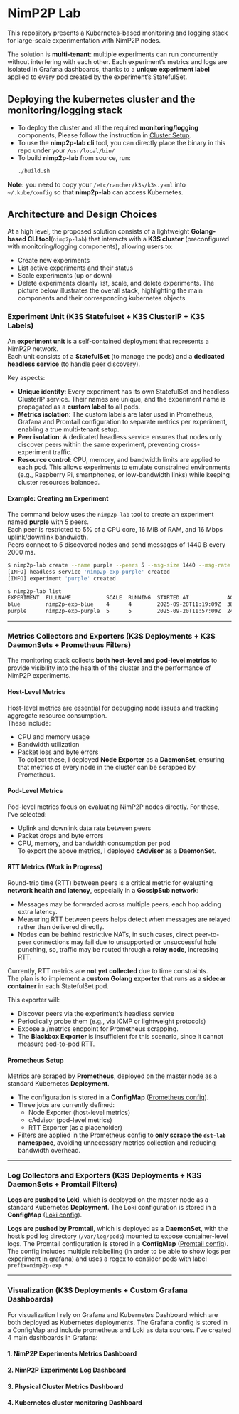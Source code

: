 # NimP2P Lab
This repository presents a Kubernetes-based monitoring and logging stack for large-scale experimentation with NimP2P nodes.

The solution is **multi-tenant**: multiple experiments can run concurrently without interfering with each other. Each experiment’s metrics and logs are isolated in Grafana dashboards, thanks to a **unique experiment label** applied to every pod created by the experiment’s StatefulSet.
## Deploying the kubernetes cluster and the monitoring/logging stack
 - To deploy the cluster and all the required **monitoring/logging** components, Please follow the instruction in [Cluster Setup](./00-setup_cluster/).
 - To use the **nimp2p-lab cli** tool, you can directly place the binary in this repo under your `/usr/local/bin/`
 - To build  **nimp2p-lab** from source, run:
   ```bash
   ./build.sh
   ```
   
**Note:** you need to copy your `/etc/rancher/k3s/k3s.yaml` into `~/.kube/config` so that **nimp2p-lab** can access Kubernetes.
## Architecture and Design Choices
At a high level, the proposed solution consists of a lightweight **Golang-based CLI tool**(```nimp2p-lab```) that interacts with a **K3S cluster** (preconfigured with monitoring/logging components), allowing users to: 
  - Create new experiments
  - List active experiments and their status
  - Scale experiments (up or down)
  - Delete experiments cleanly list, scale, and delete experiments.
  The picture below illustrates the overall stack, highlighting the main components and their corresponding kubernetes objects.
### Experiment Unit (K3S Statefulset + K3S ClusterIP + K3S Labels)
An **experiment unit** is a self-contained deployment that represents a NimP2P network.  
Each unit consists of a **StatefulSet** (to manage the pods) and a **dedicated headless service** (to handle peer discovery).  

Key aspects:  
- **Unique identity**: Every experiment has its own StatefulSet and headless ClusterIP service. Their names are unique, and the experiment name is propagated as a **custom label** to all pods.  
- **Metrics isolation**: The custom labels are later used in Prometheus, Grafana and Promtail configuration to separate metrics per experiment, enabling a true multi-tenant setup.  
- **Peer isolation**: A dedicated headless service ensures that nodes only discover peers within the same experiment, preventing cross-experiment traffic.  
- **Resource control**: CPU, memory, and bandwidth limits are applied to each pod. This allows experiments to emulate constrained environments (e.g., Raspberry Pi, smartphones, or low-bandwidth links) while keeping cluster resources balanced.  
#### Example: Creating an Experiment
The command below uses the `nimp2p-lab` tool to create an experiment named **purple** with 5 peers.  
Each peer is restricted to 5% of a CPU core, 16 MiB of RAM, and 16 Mbps uplink/downlink bandwidth.  
Peers connect to 5 discovered nodes and send messages of 1440 B every 2000 ms.
```bash
$ nimp2p-lab create --name purple --peers 5 --msg-size 1440 --msg-rate 2000 --cpu 0.05 --ram 16 --downlink-bw 16 --uplink-bw 16
[INFO] headless service 'nimp2p-exp-purple' created
[INFO] experiment 'purple' created
```
```bash
$ nimp2p-lab list
EXPERIMENT  FULLNAME           SCALE  RUNNING  STARTED AT            AGE
blue        nimp2p-exp-blue    4      4        2025-09-20T11:19:09Z  38m24s
purple      nimp2p-exp-purple  5      5        2025-09-20T11:57:09Z  24s
```
---
### Metrics Collectors and Exporters (K3S Deployments + K3S DaemonSets + Prometheus Filters)

The monitoring stack collects **both host-level and pod-level metrics** to provide visibility into the health of the cluster and the performance of NimP2P experiments.

#### Host-Level Metrics
Host-level metrics are essential for debugging node issues and tracking aggregate resource consumption.  
These include:
- CPU and memory usage  
- Bandwidth utilization  
- Packet loss and byte errors  
To collect these, I deployed **Node Exporter** as a **DaemonSet**, ensuring that metrics of every node in the cluster can be scrapped by Prometheus.

#### Pod-Level Metrics
Pod-level metrics focus on evaluating NimP2P nodes directly. For these, I've selected:  
- Uplink and downlink data rate between peers  
- Packet drops and byte errors  
- CPU, memory, and bandwidth consumption per pod  
To export the above metrics, I deployed  **cAdvisor** as a **DaemonSet**.

#### RTT Metrics (Work in Progress)
Round-trip time (RTT) between peers is a critical metric for evaluating **network health and latency**, especially in a **GossipSub network**:  
- Messages may be forwarded across multiple peers, each hop adding extra latency.  
- Measuring RTT between peers helps detect when messages are relayed rather than delivered directly.  
- Nodes can be behind restrictive NATs, in such cases, direct peer-to-peer connections may fail due to unsupported or unsuccessful hole punching, so, traffic may be routed through a **relay node**, increasing RTT.  

Currently, RTT metrics are **not yet collected** due to time constraints.  
The plan is to implement a **custom Golang exporter** that runs as a **sidecar container** in each StatefulSet pod.

This exporter will:  
- Discover peers via the experiment’s headless service  
- Periodically probe them (e.g., via ICMP or lightweight protocols)  
- Expose a /metrics endpoint for Prometheus scrapping.  
- The **Blackbox Exporter** is insufficient for this scenario, since it cannot measure pod-to-pod RTT.

#### Prometheus Setup
Metrics are scraped by **Prometheus**, deployed on the master node as a standard Kubernetes **Deployment**.

- The configuration is stored in a **ConfigMap** ([Prometheus config](./00-setup_cluster/ConfigMaps/lab-prometheus-config.yaml)).  
- Three jobs are currently defined:  
  - Node Exporter (host-level metrics)  
  - cAdvisor (pod-level metrics)  
  - RTT Exporter (as a placeholder)  
- Filters are applied in the Prometheus config to **only scrape the `dst-lab` namespace**, avoiding unnecessary metrics collection and reducing bandwidth overhead.
---

### Log Collectors and Exporters (K3S Deployments + K3S DaemonSets + Promtail Filters)
**Logs are pushed to Loki**, which is deployed on the master node as a standard Kubernetes **Deployment**. The Loki configuration is stored in a **ConfigMap** ([Loki config](./00-setup_cluster/ConfigMaps/lab-loki-config.yaml)).

**Logs are pushed by Promtail**, which is deployed as a **DaemonSet**, with the host’s pod log directory (`/var/log/pods`) mounted to expose container-level logs. The Promtail configuration is stored in a **ConfigMap** ([Promtail config](./00-setup_cluster/ConfigMaps/lab-promtail-config.yaml)). The config includes multiple relabelling (in order to be able to show logs per experiment in grafana) and uses a regex to consider pods with label `prefix=nimp2p-exp.*`

---

### Visualization (K3S Deployments + Custom Grafana Dashboards)
For visualization I rely on Grafana and Kubernetes Dashboard which are both deployed as Kubernetes deployments. The Grafana config is stored in a ConfigMap and include prometheus and Loki as data sources. I've created 4 main dashboards in Grafana:  
#### 1. NimP2P Experiments Metrics Dashboard

#### 2. NimP2P Experiments Log Dashboard

#### 3. Physical Cluster Metrics Dashboard

#### 4. Kubernetes cluster monitoring Dashboard



